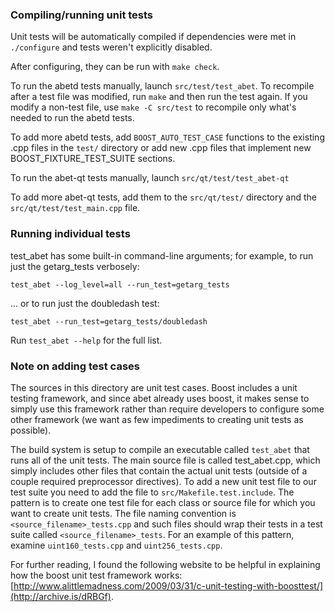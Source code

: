### Compiling/running unit tests

Unit tests will be automatically compiled if dependencies were met in `./configure`
and tests weren't explicitly disabled.

After configuring, they can be run with `make check`.

To run the abetd tests manually, launch `src/test/test_abet`. To recompile
after a test file was modified, run `make` and then run the test again. If you
modify a non-test file, use `make -C src/test` to recompile only what's needed
to run the abetd tests.

To add more abetd tests, add `BOOST_AUTO_TEST_CASE` functions to the existing
.cpp files in the `test/` directory or add new .cpp files that
implement new BOOST_FIXTURE_TEST_SUITE sections.

To run the abet-qt tests manually, launch `src/qt/test/test_abet-qt`

To add more abet-qt tests, add them to the `src/qt/test/` directory and
the `src/qt/test/test_main.cpp` file.

### Running individual tests

test_abet has some built-in command-line arguments; for
example, to run just the getarg_tests verbosely:

    test_abet --log_level=all --run_test=getarg_tests

... or to run just the doubledash test:

    test_abet --run_test=getarg_tests/doubledash

Run `test_abet --help` for the full list.

### Note on adding test cases

The sources in this directory are unit test cases.  Boost includes a
unit testing framework, and since abet already uses boost, it makes
sense to simply use this framework rather than require developers to
configure some other framework (we want as few impediments to creating
unit tests as possible).

The build system is setup to compile an executable called `test_abet`
that runs all of the unit tests.  The main source file is called
test_abet.cpp, which simply includes other files that contain the
actual unit tests (outside of a couple required preprocessor
directives). To add a new unit test file to our test suite you need
to add the file to `src/Makefile.test.include`. The pattern is to
create one test file for each class or source file for which you want
to create unit tests.  The file naming convention is
`<source_filename>_tests.cpp` and such files should wrap their tests
in a test suite called `<source_filename>_tests`.  For an example of
this pattern, examine `uint160_tests.cpp` and `uint256_tests.cpp`.

For further reading, I found the following website to be helpful in
explaining how the boost unit test framework works:
[http://www.alittlemadness.com/2009/03/31/c-unit-testing-with-boosttest/](http://archive.is/dRBGf).
